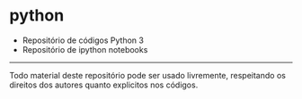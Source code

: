 # python
  * Repositório de códigos Python 3
  * Repositório de ipython notebooks
  
----
Todo material deste repositório pode ser usado livremente, respeitando os direitos dos autores quanto explicitos nos códigos.
